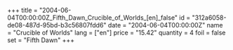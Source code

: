 +++
title = "2004-06-04T00:00:00Z_Fifth_Dawn_Crucible_of_Worlds_[en]_false"
id = "312a6058-de08-487d-95bd-b3c56807fdd6"
date = "2004-06-04T00:00:00Z"
name = "Crucible of Worlds"
lang = ["en"]
price = "15.42"
quantity = 4
foil = false
set = "Fifth Dawn"
+++
